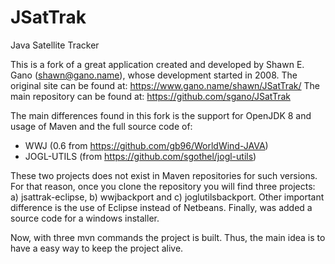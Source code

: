 # JSatTrak
Java Satellite Tracker

This is a fork of a great application created and developed by Shawn E. Gano (shawn@gano.name), whose development started in 2008.
The original site can be found at: https://www.gano.name/shawn/JSatTrak/
The main repository can be found at: https://github.com/sgano/JSatTrak

The main differences found in this fork is the support for OpenJDK 8 and usage of Maven and the full source code of:
 - WWJ (0.6 from https://github.com/gb96/WorldWind-JAVA) 
 - JOGL-UTILS (from https://github.com/sgothel/jogl-utils) 

These two projects does not exist in Maven repositories for such versions. For that reason, once you clone the repository you will find three projects: 
a) jsattrak-eclipse, b) wwjbackport and c) joglutilsbackport. Other important difference is the use of Eclipse instead of Netbeans. Finally, was added a source code for a windows installer.

Now, with three mvn commands the project is built. Thus, the main idea is to have a easy way to keep the project alive.
